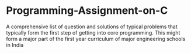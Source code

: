 # Programming-Assignment-on-C
A comprehensive list of question and solutions of typical problems that typically form the first step of getting into core programming. This might form a major part of the first year curriculum of major engineering schools in India
